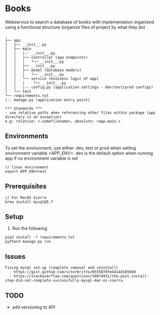# Books
Webservice to search a database of books with implementation organized using a functional structure (organize files of project by what they do)

```
.
├── app
│   ├── __init__.py
│   ├── main
|   |   |-- __init__.py
│   │   ├── controller (app endpoints)
│   │   │   └── __init__.py
│   │   ├── __init__.py
│   │   ├── model (database models)
│   │   │   └── __init__.py
│   │   └── service (business logic of app)
│   │   |    └── __init__.py
|   |   |-- config.py (application settings - dev/test/prod configs)
│   └── test
└── requirements.txt
|-- manage.py (application entry point)

*** Standards ***
- use relative paths when referencing other files within package (app directory is an exception)
e.g: relative: <.somefilename>, absolute: <app.main.>
```

## Environments
To set the environment, use either: dev, test or prod when setting environment variable <APP_ENV>. dev is the default option when running app if no environment variable is set
```
// linux environment
export APP_ENV=test
```

## Prerequisites
```
// For MacOS Sierra
brew install mysql@5.7
```

## Setup

1. Run the following
```
pip3 install -r requirements.txt
python3 manage.py run
```

## Issues
```
Fixing mysql set-up (complete removal and reinstall)
  - https://gist.github.com/vitorbritto/0555879fe4414d18569d
  - https://stackoverflow.com/questions/50874931/the-post-install-step-did-not-complete-successfully-mysql-mac-os-sierra
```

## TODO
- add versioning to API
